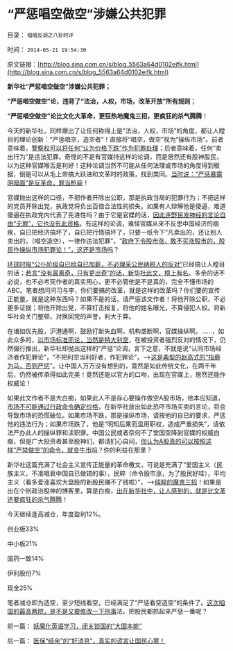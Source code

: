 # “严惩唱空做空”涉嫌公共犯罪

目录： `唱唱反调之八卦时评` 

时间： `2014-05-21 19:54:30` 

原文链接：[http://blog.sina.com.cn/s/blog_5563a64d0102eifk.html](http://blog.sina.com.cn/s/blog_5563a64d0102eifk.html)

**新华社“严惩唱空做空”涉嫌公共犯罪；**

**“严惩唱空做空”论，违背了“法治，人权，市场，改革开放”所有规则**；

**“严惩唱空做空”论比文化大革命，更狂热地魔鬼三招，更疯狂的杀气腾腾**！

今天的新华社，同样爆出了让任何称得上是“法治，人权，市场”的角度，都让人瞠目的理论创新：“严惩唱空，造空者”！直接将“唱空，做空”视为“操纵市场”。前者意味着，[警察权可以将任何“认为价格下跌”作为犯罪处理](../../../2014/5/20/警察权的定义和常识,公法及私法.md)；后者意味着，任何“卖出行为”是违法犯罪。奇怪的不是有官媒持这样的论调，而是居然还有股神股民，以为这种官媒喉舌是利好！这种论调当然不可能从任何法理或市场的角度得到根据，倒是可以从毛上帝搞大跃进和文革时的政策，找到类同。[当时说：“严惩暴露阴暗面”是反革命，罪当枪毙](../../../2014/4/4/提醒中国“经济可能崩溃”的洋人vs国产的公知；.md)！

官媒抛出这样的口径，不把作者开除出公职，那是执政当局的犯罪行为；不把这样的党员开除出党，执政党将负出百倍合法性的损失。如果有人辩解他是傻逼，难道傻逼在执政党内代表了先进性吗？由于它是官媒的话，[因此连野民发神经的言论自由“无罪”，它也没有此资格](../../../2010/11/30/为什么处罚造谣将制造恐慌？.md)。有这样的论调，难怪官媒从来不反思中国经济的痼疾，自已把经济搞坏了，自已把行情搞坏了，只要一纸令下“凡卖出的，还让别人卖出的，（唱空造空），一律作违法犯罪”，“[政府下令股市涨，敢不买涨股市的，股民作操纵市场犯罪论！”，这还是市场吗](../../../2011/12/19/道德股神“唱衰股民”与“看空／唱空中国”不同.md)？

[环球时报“公仆阶级自已给自已加薪，不必理采公民纳税人的反对”](../../../2014/5/20/《环球时报》作者让公民社会瞠目的理论创新；.md)已经搞让人瞠目的话；[若言“没有最离奇，只有更出奇”的话，新华社此文，榜上有名](../../../2011/6/4/最不坏定律：没有最坏的，只有更坏的.md)。多余的话不必说，也不必考究作者的真实用心，更不必管他是不是真的，完全不懂市场的ABC。笔者想问问习与李，你们要搞的改革，就是这样的改革吗？你们要的宣传正能量，就是这种东西吗？如果不是的话，请严惩该文作者！将他开除公职，不必更多证据；将他开除出党，不算打击报复，将他的姓名曝光，不算侵犯人权。将新华社会关门整顿，对换回党的声誉，利大于弊。

在诸如优先股，沪港通啊，鼓励打新失血啊，机构垄断啊，官媒操纵啊，……，如此众多的，[以市场标准而论，当然是特大利空](../../../2012/1/5/证监会政策过度令A股熊遍全球.md)，在被投资者强烈反对的情况下，仍然强行推出，新华社却抛出这样的“严惩”论调，言下之意，不就是说“认同市场经济者作犯罪论”，“不把利空当利好者，作犯罪论”，——>[这是典型的赵高式的“指鹿为马，否则严惩](../../../2013/2/22/法家暴政不嫌恶法多；赵高新政完善时即亡国灭种之日.md)”。让中国人万万没有想到的，竟然是如此传统文化，在两千年后，仍然被传承得如此完美！竟然还能以官方的口吻，出现在官媒上，居然还能作权威论！

如果此文作者不是大白痴，如果此人不是存心要操作做空A股市场，他本应知道，[市场不可能通过行政命令确定价格](../../../2010/9/14/股票市场价格陪审团！.md)，在新华社放出如此恐吓市场买卖的言论，将会导致市场的恐慌破位。如果市场不跌，那是操纵市场，请按他的自已的要求，严惩他的违法行为；如果市场跌了，他是“明知后果而滥用职权，造成严重损失”，请依法严办此人的操纵罪和渎职罪。中国公民或者奈何不了堂国空降到官媒的权威白痴，但是广大投资者甚至股神们，都请扪心自问，[你认为A股真的可以按照这样“严禁做空”的命令，就变牛市吗](../../../2014/3/24/统计学的悖论：如果“散户不理性”为真，则机构都是错误的.md)？你的利益在那里？

新华社这篇充满了社会主义宣传正能量的革命檄文，可说是充满了“爱国主义（民族主义，不准唱衰中国自已做错的事），民粹（命令股市涨，为了股民好哇），平均主义（看多爱涨喜欢大盘股的新股民赚不了钱啦）”，——>[纯粹的魔鬼三招](../../../2013/12/26/魔鬼三招蠢蠢欲动，警惕爱国主义再成流氓的避难所！.md)！如果是出在个别政治股神的博客里，算是白痴，[出在新华社中，让人感到的，就是比文革还要疯狂的杀气腾腾](../../../2014/3/20/乌有之乡的左棍及其同情者，现身说法“多数人暴政”.md)！

今天继续逢高减仓，年度盈利12%。

创业板33%

中小板21%

国药一致14%

伊利股份7%

现金25%

笔者减仓即为造空，至少短线看空，已经满足了“严惩看空造空”的条件了。[这次咱国的最高两院，是不是又要修改一下刑事](../../../2013/9/3/“造谣罪”从自诉案，升级为公诉案，欠妥.md)法，把股民都抓起来严惩一番呢？

前一篇： [妖魔化英语学习，闭关锁国的“大国本能”](../../../2014/5/23/妖魔化英语学习，闭关锁国的“大国本能”.md)

后一篇： [医保“结余”的“好消息”，真实的谎言让国民心寒！](../../../2014/4/29/医保“结余”的“好消息”，真实的谎言让国民心寒！.md)

